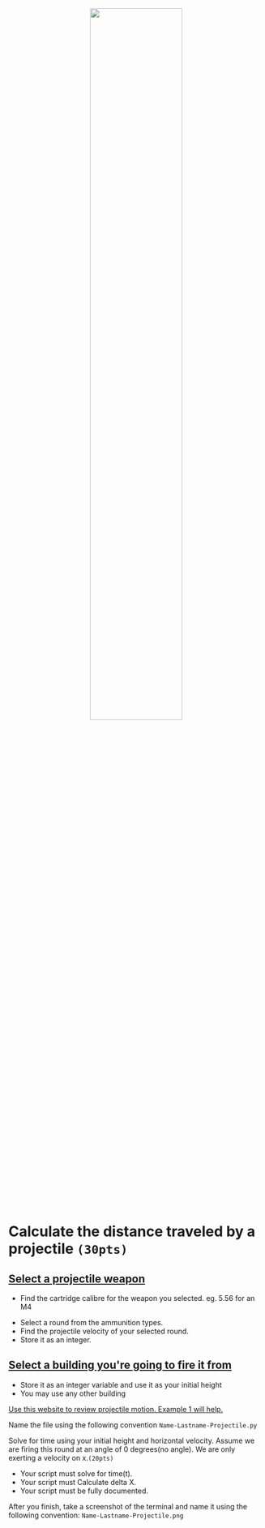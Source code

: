 
<div style="text-align:center">
        <img    src="https://spaceplace.nasa.gov/review/planets-weight/planets-weight3.en.png"
                width="60%" 
                height="60%" />
                
</div>
<br>

# Calculate the distance traveled by a projectile `(30pts)`

<!-- ## [Select a projectile weapon](https://www.giantbomb.com/profile/phatcat/lists/modern-military-weapons/27505/) -->
## [Select a projectile weapon](https://escapefromtarkov.fandom.com/wiki/Weapons)
* Find the cartridge calibre for the weapon you selected. eg. 5.56 for an M4
<!-- * Find the muzzle velocity for the weapon. -->
* Select a round from the ammunition types.
* Find the projectile velocity of your selected round.
* Store it as an integer.
<!-- * Find the weight of the bullet. It is available as part of the description available for the ammunition. If it is not, google it. -->


## [Select a building you're going to fire it from](https://www.emporis.com/statistics/tallest-buildings/country/100193/puerto-rico)
* Store it as an integer variable and use it as your initial height
* You may use any other building 

[Use this website to review projectile motion. Example 1 will help.](https://www.khanacademy.org/science/physics/two-dimensional-motion/two-dimensional-projectile-mot/a/what-is-2d-projectile-motion)


Name the file using the following convention `Name-Lastname-Projectile.py`

Solve for time using your initial height and horizontal velocity. Assume we are firing this round at an angle of 0 degrees(no angle). We are only exerting a velocity on x.`(20pts)`
* Your script must solve for time(t).
* Your script must Calculate delta X.
* Your script must be fully documented.

After you finish, take a screenshot of the terminal and name it using the following convention: `Name-Lastname-Projectile.png`


<!-- | Planet | Gravitational Acceleration (m/s^2) | 
|-----------|--------|
| Mercury | 3.7 |
| Venus | 8.87 |
| Earth | 9.81 |
| Mars  | 3.711 |
| Jupiter| 24.79 |
| Saturn| 10.44 |
| Uranus| 8.69 |
| Neptune | 11.15 | -->

<!-- ### `Kilograms formula:` w_kg = mass / 2.2046 -->